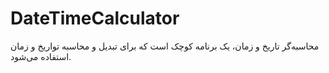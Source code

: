 # DateTimeCalculator
محاسبه‌گر تاریخ و زمان، یک برنامه کوچک است که برای تبدیل و محاسبه تواریخ و زمان استفاده می‌شود.
